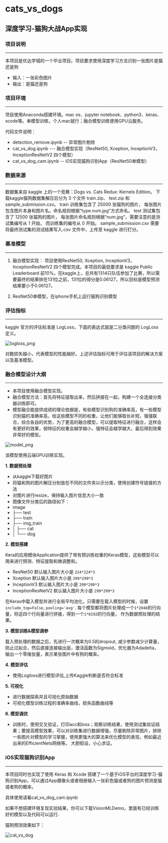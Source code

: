 # cats_vs_dogs
深度学习-猫狗大战App实现
---

### 项目说明
---

本项目是优达学城的一个毕业项目。项目要求使用深度学习方法识别一张图片是猫还是狗

- 输入：一张彩色图片
- 输出：是猫还是狗


### 项目环境
---
项目使用Anaconda搭建环境。mac os、jupyter notebook、python3、keras、xcode等。单模型训练，个人mac就行；融合模型训练使用GPU云服务。

代码文件说明：

- detection_remove.ipynb -- 异常图片剔除
- cat_vs_dog.ipynb --- 融合模型实现（ResNet50, Xception, InceptionV3，InceptionResNetV2 四个模型）
- cat_vs_dog_cam.ipynb -- iOS实现猫狗识别App（ResNet50单模型）

### 数据来源
---
数据集来自 kaggle 上的一个竞赛：Dogs vs. Cats Redux: Kernels Edition。
下载kaggle猫狗数据集解压后分为 3 个文件 train.zip、 test.zip 和 sample_submission.csv。
train 训练集包含了 25000 张猫狗的图片， 每张图片包含图片本身和图片名。命名规则根据“type.num.jpg”方式命名。
test 测试集包含了 12500 张猫狗的图片， 每张图片命名规则根据“num.jpg”，需要注意的是测试集编号从 1 开始， 而训练集的编号从 0 开始。
sample_submission.csv 需要将最终测试集的测试结果写入.csv 文件中，上传至 kaggle 进行打分。

### 基准模型
---

1. 融合模型实现：
项目使用ResNet50, Xception, InceptionV3，InceptionResNetV2 四个模型完成。本项目的最低要求是 kaggle Public Leaderboard 前10%。在kaggle上，总共有1314只队伍参加了比赛，所以需要最终的结果排在131位之前，131位的得分是0.06127，所以目标是模型预测结果要小于0.06127。

2. ResNet50单模型，在iphone手机上运行猫狗识别模型

### 评估指标
---

kaggle 官方的评估标准是 LogLoss，下面的表达式就是二分类问题的 LogLoss 定义。

 ![logloss_png](https://github.com/bjheweihua/cats_vs_dogs/blob/master/source/logloss.png "")

对数损失越小，代表模型的性能越好。上述评估指标可用于评估该项目的解决方案以及基准模型。

### 融合模型设计大纲
---
 - 本项目使用融合模型实现。
 - 融合模型方法：首先将特征提取出来，然后拼接在一起，构建一个全连接分类器训练即可。
 - 模型融合能提供成绩的理论依据是，有些模型识别狗的准确率高，有一些模型识别猫的准确率高，给这些模型不同的权重，让他们能够取长补短，强强联合，综合各自的优势，为了更高的融合模型，可以提取特征进行融合，这样会有更好的效果，弱特征的权重会越学越小，强特征会越学越大，最后得到效果非常好的模型。
 
 ![model_png](https://github.com/bjheweihua/cats_vs_dogs/blob/master/source/model.png "")

该模型使用云端GPU训练实现。

**1. 数据预处理**

- 从kaggle下载好图片
- 将猫和狗的图片解压分别放在不同的文件夹以示分类，使用创建符号链接的方法
- 对图片进行resize，保持输入图片信息大小一致
- 图像文件分类后的路径如下：
- image
- ├── test 
- ├── train 
- ├── img_train
- │   ├── cat 
- │   └── dog 

**2. 模型搭建**

Kera的应用模块Application提供了带有预训练权重的Keras模型，这些模型可以用来进行预测、特征提取和微调整和。

- ResNet50 默认输入图片大小是 `224*224*3`
- Xception 默认输入图片大小是 `299*299*3`
- InceptionV3 默认输入图片大小是 `299*299*3`
- InceptionResNetV2 默认输入图片大小是 `299*299*3`

在Keras中载入模型并进行全局平均池化，只需要在载入模型的时候，设置`include_top=False`, `pooling='avg'`. 每个模型都将图片处理成一个` 1*2048 `的行向量，将这四个行向量进行拼接，得到一个` 1*8192 `的行向量， 作为数据预处理的结果。


**3. 模型训练&模型调参**

载入预处理的数据之后，先进行一次概率为0.5的dropout, 减少参数减少计算量，防止过拟合，然后直接连接输出层，激活函数为Sigmoid，优化器为Adadelta，输出一个零维张量，表示某张图片中有狗的概率。

**4. 模型评估**

- 使用$Logloss$进行模型评估,上传Kaggle判断是否符合标准

**5. 可视化**

- 进行数据探索并且可视化原始数据
- 可视化模型训练过程的准确率曲线，损失函数曲线等

**6. 模型调优**

- 训练时，使用交叉验证，打印acc和loss；观察训练结果，使用测试集验证结果；要提高模型效果，可以对训练集进行数据增强，尽量剔除异常图片，排除一些图片对模型的学习掌握，使用更强大的算法来优化模型的表现，例如最近出来的EfficientNets网络等。 大胆假设，小心求证。


### iOS实现猫狗识别App
---
本项目同时也实现了使用 Keras 和 Xcode 搭建了一个基于iOS平台的深度学习-猫狗识别App，可以通过App摄像头或者相册输入一张彩色猫或者狗的图片预测是猫或者狗的概率。

具体使用请看cat_vs_dog_cam.ipynb

如果不想搭建环境复现实验结果，你可以下载VisionMLDemo，里面有已经训练好的模型以及代码可以运行.

猫狗预测效果如下：

![cat_vs_dog](https://github.com/bjheweihua/cats_vs_dogs/blob/master/source/cat_vs_dog_ios.gif "")
